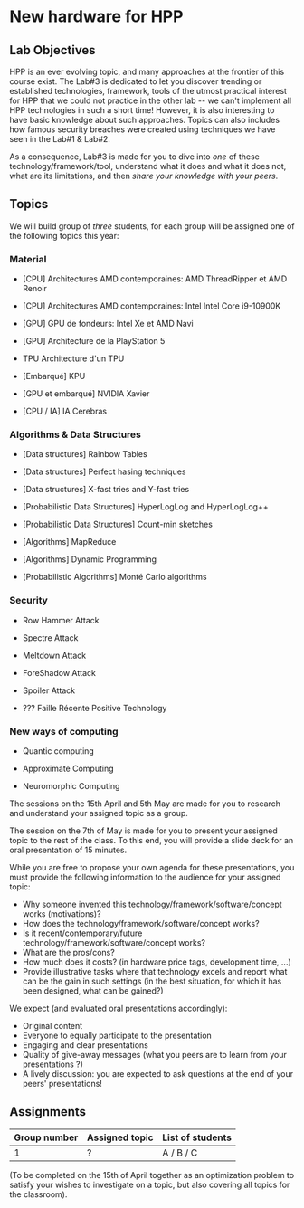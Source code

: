 # New hardware for HPP

## Lab Objectives

HPP is an ever evolving topic, and many approaches at the frontier of this course exist. The Lab#3 is dedicated to let you discover trending or established technologies, framework, tools of the utmost practical interest for HPP that we could not practice in the other lab -- we can't implement all HPP technologies in such a short time! However, it is also interesting to have basic knowledge about such approaches. Topics can also includes how famous security breaches were created using techniques we have seen in the Lab#1 & Lab#2.

As a consequence, Lab#3 is made for you to dive into *one* of these technology/framework/tool, understand what it does and what it does not, what are its limitations, and then *share your knowledge with your peers*.


## Topics

We will build group of *three* students, for each group will be assigned one of the following topics this year:

### Material

  * [CPU] Architectures AMD contemporaines: AMD ThreadRipper et AMD Renoir
  
  [//]: # (https://www.generation-nt.com/amd-threadripper-3990x-processeur-64-coeurs-officiel-actualite-1970811.html)
  [//]: # (https://www.generation-nt.com/amd-renoir-apu-configuration-actualite-1971528.html)
  
  * [CPU] Architectures AMD contemporaines: Intel Intel Core i9-10900K
  
  [//]: # (https://www.generation-nt.com/intel-core-i9-10900k-processeur-performance-actualite-1971767.html)

  * [GPU] GPU de fondeurs: Intel Xe et AMD Navi
  
  [//]: # (https://www.generation-nt.com/intel-xe-hp-arctic-sound-carte-graphique-specifications-actualite-1973008.html)

  * [GPU] Architecture de la PlayStation 5
  
  [//]: # (https://www.generation-nt.com/gpu-playstation-5-legerement-plus-rapide-xbox-series-x-actualite-1973384.html)

  * TPU Architecture d'un TPU
  
  [//]: # (https://en.wikipedia.org/wiki/Tensor_processing_unit)

  * [Embarqué] KPU
  
  [//]: # (https://www.seeedstudio.com/blog/2019/09/12/get-started-with-k210-hardware-and-programming-environment/)

  * [GPU et embarqué] NVIDIA Xavier
  
  [//]: # (https://www.nvidia.com/en-us/autonomous-machines/embedded-systems/jetson-agx-xavier/)

  * [CPU / IA] IA Cerebras
  
  [//]: # (https://www.generation-nt.com/cerebras-cs1-puce-intelligence-artificielle-actualite-1970635.html)


### Algorithms & Data Structures
  
  * [Data structures] Rainbow Tables
  
  [//]: # (https://en.wikipedia.org/wiki/Rainbow_table)

  * [Data structures] Perfect hasing techniques
  
  * [Data structures] X-fast tries and Y-fast tries

  * [Probabilistic Data Structures] HyperLogLog and HyperLogLog++
  
  * [Probabilistic Data Structures] Count-min sketches
  
  * [Algorithms] MapReduce
  
  [//]: # (https://en.wikipedia.org/wiki/MapReduce)

  * [Algorithms] Dynamic Programming
  
  [//]: # (https://en.wikipedia.org/wiki/Dynamic_programming)

  * [Probabilistic Algorithms] Monté Carlo algorithms
  
  [//]: # (https://en.wikipedia.org/wiki/Monté_Carlo)

   

### Security

  * Row Hammer Attack
  
  [//]: # (https://en.wikipedia.org/wiki/Row_hammer)
  [//]: # (https://www.nolimitsecu.fr/rowhammer/)

  * Spectre Attack
  
  [//]: # (https://en.wikipedia.org/wiki/Spectre_%28security_vulnerability%29)

  * Meltdown Attack
  
  [//]: # (https://en.wikipedia.org/wiki/Meltdown_%28security_vulnerability%29)

  * ForeShadow Attack
  
  [//]: # (https://en.wikipedia.org/wiki/Foreshadow_%28security_vulnerability%29)

  * Spoiler Attack
  
  [//]: # (https://en.wikipedia.org/wiki/Spoiler_%28security_vulnerability%29)

  * ??? Faille Récente Positive Technology
  
  [//]: # (https://www.phonandroid.com/intel-5-generations-de-cpu-sont-vises-par-une-faille-catastrophique-impossible-a-corriger.html)


### New ways of computing

  * Quantic computing
  
  [//]: # (https://www.nolimitsecu.fr/informatique-quantique/)

  [//]: # (https://www.apress.com/gp/book/9781484242179 / VSilva-Practical Quantum Computing for Developers ... IBM QExperience - 2019)

  * Approximate Computing
  
  [//]: # (https://www.ec-lyon.fr/en/contacts/alberto-bosio / Présentation SciDoLySE)
  [//]: # (https://en.wikipedia.org/wiki/Approximate_computing)

  * Neuromorphic Computing
  
  [//]: # (https://www.ec-lyon.fr/en/contacts/alberto-bosio / Présentation SciDoLySE)
  [//]: # (https://en.wikipedia.org/wiki/Neuromorphic_engineering)


The sessions on the 15th April and 5th May are made for you to research and understand your assigned topic as a group.

The session on the 7th of May is made for you to present your assigned topic to the rest of the class.
To this end, you will provide a slide deck for an oral presentation of 15 minutes.

While you are free to propose your own agenda for these presentations, you must provide the following information to the audience for your assigned topic:
- Why someone invented this technology/framework/software/concept works (motivations)?
- How does the technology/framework/software/concept works?
- Is it recent/contemporary/future technology/framework/software/concept works?
- What are the pros/cons?
- How much does it costs? (in hardware price tags, development time, ...)
- Provide illustrative tasks where that technology excels and report what can be the gain in such settings (in the best situation, for which it has been designed, what can be gained?)

We expect (and evaluated oral presentations accordingly):
- Original content
- Everyone to equally participate to the presentation
- Engaging and clear presentations
- Quality of give-away messages (what you peers are to learn from your presentations ?)
- A lively discussion: you are expected to ask questions at the end of your peers' presentations!


## Assignments

| Group number  | Assigned topic | List of students |
| ------------- | -------------- | ---------------- |
| 1  | ?   | A / B / C    |

(To be completed on the 15th of April together as an optimization problem to satisfy your wishes to investigate on a topic, but also covering all topics for the classroom).
